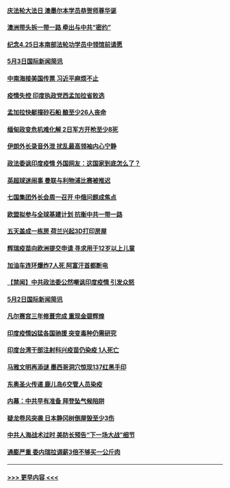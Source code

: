 #### [庆法轮大法日 澳墨尔本学员恭贺师尊华诞](../pages/prog202/a103109592.md?t=05032001) 
#### [澳洲带头拆一带一路 牵出与中共“密约”](../pages/prog202/a103109565.md?t=05032001) 
#### [纪念4.25日本南部法轮功学员中领馆前请愿](../pages/prog202/a103109543.md?t=05032001) 
#### [5月3日国际新闻简讯](../pages/prog202/a103109519.md?t=05032001) 
#### [中南海接美国传票 习近平麻烦不止](../pages/prog202/a103109497.md?t=05032001) 
#### [疫情失控 印度执政党西孟加拉省败选](../pages/prog202/a103109500.md?t=05032001) 
#### [孟加拉快艇撞砂石船 酿至少26人丧命](../pages/prog202/a103109492.md?t=05032001) 
#### [缅甸政变危机难化解 2日军方开枪至少8死](../pages/prog202/a103109390.md?t=05032001) 
#### [伊朗外长录音外泄 扰乱最高领袖内心宁静](../pages/prog202/a103109379.md?t=05032001) 
#### [政法委讽印度疫情 外国网友：这国家到底怎么了？](../pages/prog202/a103109347.md?t=05032001) 
#### [英超球迷闹事 曼联与利物浦比赛被推迟](../pages/prog202/a103109291.md?t=05032001) 
#### [七国集团外长会周一召开 中俄问题成焦点](../pages/prog202/a103109298.md?t=05032001) 
#### [欧盟拟参与全球基建计划 抗衡中共一带一路](../pages/prog202/a103109256.md?t=05032001) 
#### [五天盖成一栋房 荷兰兴起3D打印房屋](../pages/prog202/a103109281.md?t=05032001) 
#### [辉瑞疫苗向欧洲提交申请 寻求用于12岁以上儿童](../pages/prog202/a103109268.md?t=05032001) 
#### [加油车连环爆炸7人死  阿富汗首都断电](../pages/prog202/a103109258.md?t=05032001) 
#### [【禁闻】中共政法委公然嘲讽印度疫情 引发众怒](../pages/prog202/a103109203.md?t=05032001) 
#### [5月2日国际新闻简讯](../pages/prog202/a103109179.md?t=05032001) 
#### [凡尔赛宫三年修葺完成 重现金碧辉煌](../pages/prog202/a103109177.md?t=05032001) 
#### [印度疫情凶猛各国驰援 突变毒种仍需研究](../pages/prog202/a103109182.md?t=05032001) 
#### [印度台湾干部注射科兴疫苗仍染疫 1人死亡](../pages/prog202/a103109172.md?t=05032001) 
#### [马雅文明再添谜 墨西哥洞穴惊现137红黑手印](../pages/prog202/a103109062.md?t=05032001) 
#### [东奥圣火传递 鹿儿岛6交管人员染疫](../pages/prog202/a103109040.md?t=05032001) 
#### [内幕：中共早有准备 拜登坠气候陷阱](../pages/prog202/a103108911.md?t=05032001) 
#### [疑龙卷风突袭 日本静冈树倒屋毁至少3伤](../pages/prog202/a103108977.md?t=05032001) 
#### [中共人海战术过时 美防长预告“下一场大战”细节](../pages/prog202/a103108984.md?t=05032001) 
#### [通膨严重 委内瑞拉调薪3倍不够买一公斤肉](../pages/prog202/a103108965.md?t=05032001) 

----
#### [ >>> 更早内容 <<< ](../indexes/prog202-earlier.md)
